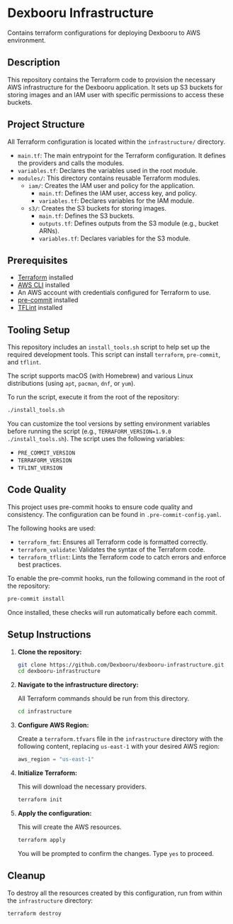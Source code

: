 # Dexbooru Infrastructure

Contains terraform configurations for deploying Dexbooru to AWS environment.

## Description

This repository contains the Terraform code to provision the necessary AWS infrastructure for the Dexbooru application. It sets up S3 buckets for storing images and an IAM user with specific permissions to access these buckets.

## Project Structure

All Terraform configuration is located within the `infrastructure/` directory.

- `main.tf`: The main entrypoint for the Terraform configuration. It defines the providers and calls the modules.
- `variables.tf`: Declares the variables used in the root module.
- `modules/`: This directory contains reusable Terraform modules.
  - `iam/`: Creates the IAM user and policy for the application.
    - `main.tf`: Defines the IAM user, access key, and policy.
    - `variables.tf`: Declares variables for the IAM module.
  - `s3/`: Creates the S3 buckets for storing images.
    - `main.tf`: Defines the S3 buckets.
    - `outputs.tf`: Defines outputs from the S3 module (e.g., bucket ARNs).
    - `variables.tf`: Declares variables for the S3 module.

## Prerequisites

- [Terraform](https://learn.hashicorp.com/tutorials/terraform/install-cli) installed
- [AWS CLI](https://docs.aws.amazon.com/cli/latest/userguide/cli-chap-install.html) installed
- An AWS account with credentials configured for Terraform to use.
- [pre-commit](https://pre-commit.com/#installation) installed
- [TFLint](https://github.com/terraform-linters/tflint) installed

## Tooling Setup

This repository includes an `install_tools.sh` script to help set up the required development tools. This script can install `terraform`, `pre-commit`, and `tflint`.

The script supports macOS (with Homebrew) and various Linux distributions (using `apt`, `pacman`, `dnf`, or `yum`).

To run the script, execute it from the root of the repository:

```bash
./install_tools.sh
```

You can customize the tool versions by setting environment variables before running the script (e.g., `TERRAFORM_VERSION=1.9.0 ./install_tools.sh`). The script uses the following variables:

- `PRE_COMMIT_VERSION`
- `TERRAFORM_VERSION`
- `TFLINT_VERSION`

## Code Quality

This project uses pre-commit hooks to ensure code quality and consistency. The configuration can be found in `.pre-commit-config.yaml`.

The following hooks are used:

- `terraform_fmt`: Ensures all Terraform code is formatted correctly.
- `terraform_validate`: Validates the syntax of the Terraform code.
- `terraform_tflint`: Lints the Terraform code to catch errors and enforce best practices.

To enable the pre-commit hooks, run the following command in the root of the repository:

```bash
pre-commit install
```

Once installed, these checks will run automatically before each commit.

## Setup Instructions

1. **Clone the repository:**

   ```bash
   git clone https://github.com/Dexbooru/dexbooru-infrastructure.git
   cd dexbooru-infrastructure
   ```

2. **Navigate to the infrastructure directory:**

   All Terraform commands should be run from this directory.

   ```bash
   cd infrastructure
   ```

3. **Configure AWS Region:**

   Create a `terraform.tfvars` file in the `infrastructure` directory with the following content, replacing `us-east-1` with your desired AWS region:

   ```terraform
   aws_region = "us-east-1"
   ```

4. **Initialize Terraform:**

   This will download the necessary providers.

   ```bash
   terraform init
   ```

5. **Apply the configuration:**

   This will create the AWS resources.

   ```bash
   terraform apply
   ```

   You will be prompted to confirm the changes. Type `yes` to proceed.

## Cleanup

To destroy all the resources created by this configuration, run from within the `infrastructure` directory:

```bash
terraform destroy
```
